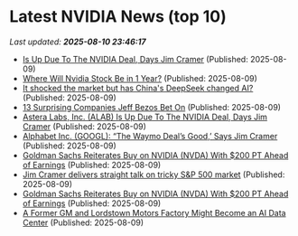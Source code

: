 # Latest NVIDIA News (top 10)
_Last updated: **2025-08-10 23:46:17**_

- [Is Up Due To The NVIDIA Deal, Days Jim Cramer](https://biztoc.com/x/07fc2ed6d74b6895) (Published: 2025-08-09)
- [Where Will Nvidia Stock Be in 1 Year?](https://biztoc.com/x/257bbd14699e800f) (Published: 2025-08-09)
- [It shocked the market but has China's DeepSeek changed AI?](https://www.bbc.com/news/articles/c4gez754mn6o) (Published: 2025-08-09)
- [13 Surprising Companies Jeff Bezos Bet On](https://finance.yahoo.com/news/13-surprising-companies-jeff-bezos-230611755.html) (Published: 2025-08-09)
- [Astera Labs, Inc. (ALAB) Is Up Due To The NVIDIA Deal, Days Jim Cramer](https://finance.yahoo.com/news/astera-labs-inc-alab-due-223904191.html) (Published: 2025-08-09)
- [Alphabet Inc. (GOOGL): “The Waymo Deal’s Good,’ Says Jim Cramer](https://finance.yahoo.com/news/alphabet-inc-googl-waymo-deal-214758066.html) (Published: 2025-08-09)
- [Goldman Sachs Reiterates Buy on NVIDIA (NVDA) With $200 PT Ahead of Earnings](https://biztoc.com/x/238caa1385f2d224) (Published: 2025-08-09)
- [Jim Cramer delivers straight talk on tricky S&P 500 market](https://www.thestreet.com/investing/jim-cramer-delivers-straight-talk-on-tricky-s-p-500-market) (Published: 2025-08-09)
- [Goldman Sachs Reiterates Buy on NVIDIA (NVDA) With $200 PT Ahead of Earnings](https://finance.yahoo.com/news/goldman-sachs-reiterates-buy-nvidia-210256580.html) (Published: 2025-08-09)
- [A Former GM and Lordstown Motors Factory Might Become an AI Data Center](https://www.autoblog.com/news/a-former-gm-and-lordstown-motors-factory-might-become-an-ai-data-center) (Published: 2025-08-09)
